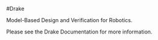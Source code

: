 #Drake 

Model-Based Design and Verification for Robotics.

Please see the Drake Documentation for more information.
